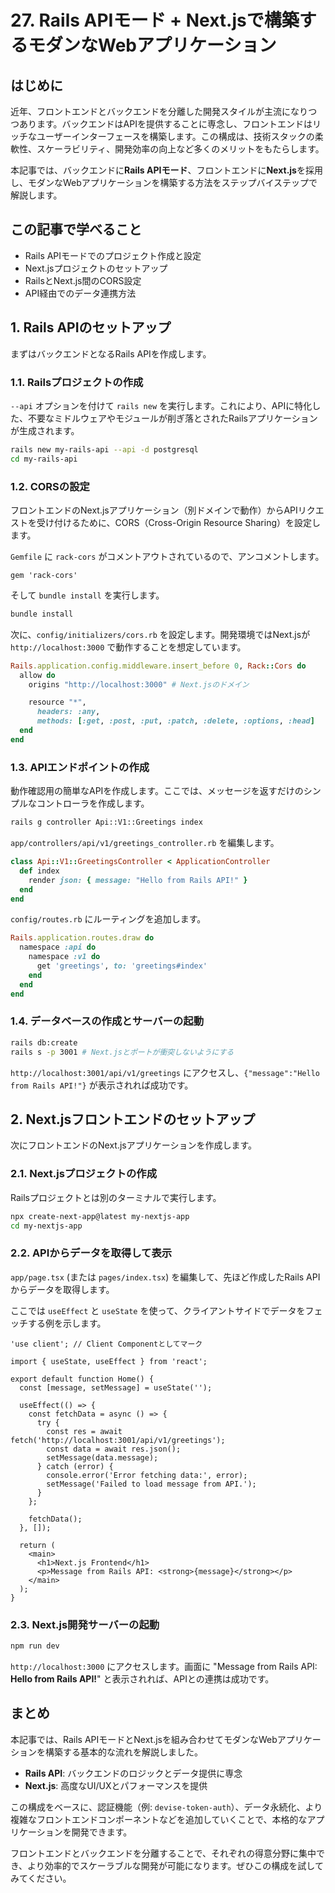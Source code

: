 # 27. Rails APIモード + Next.jsで構築するモダンなWebアプリケーション

## はじめに

近年、フロントエンドとバックエンドを分離した開発スタイルが主流になりつつあります。バックエンドはAPIを提供することに専念し、フロントエンドはリッチなユーザーインターフェースを構築します。この構成は、技術スタックの柔軟性、スケーラビリティ、開発効率の向上など多くのメリットをもたらします。

本記事では、バックエンドに**Rails APIモード**、フロントエンドに**Next.js**を採用し、モダンなWebアプリケーションを構築する方法をステップバイステップで解説します。

## この記事で学べること

- Rails APIモードでのプロジェクト作成と設定
- Next.jsプロジェクトのセットアップ
- RailsとNext.js間のCORS設定
- API経由でのデータ連携方法

## 1. Rails APIのセットアップ

まずはバックエンドとなるRails APIを作成します。

### 1.1. Railsプロジェクトの作成

`--api` オプションを付けて `rails new` を実行します。これにより、APIに特化した、不要なミドルウェアやモジュールが削ぎ落とされたRailsアプリケーションが生成されます。

```bash
rails new my-rails-api --api -d postgresql
cd my-rails-api
```

### 1.2. CORSの設定

フロントエンドのNext.jsアプリケーション（別ドメインで動作）からAPIリクエストを受け付けるために、CORS（Cross-Origin Resource Sharing）を設定します。

`Gemfile` に `rack-cors` がコメントアウトされているので、アンコメントします。

```ruby:Gemfile
gem 'rack-cors'
```

そして `bundle install` を実行します。

```bash
bundle install
```

次に、`config/initializers/cors.rb` を設定します。開発環境ではNext.jsが `http://localhost:3000` で動作することを想定しています。

```ruby:config/initializers/cors.rb
Rails.application.config.middleware.insert_before 0, Rack::Cors do
  allow do
    origins "http://localhost:3000" # Next.jsのドメイン

    resource "*",
      headers: :any,
      methods: [:get, :post, :put, :patch, :delete, :options, :head]
  end
end
```

### 1.3. APIエンドポイントの作成

動作確認用の簡単なAPIを作成します。ここでは、メッセージを返すだけのシンプルなコントローラを作成します。

```bash
rails g controller Api::V1::Greetings index
```

`app/controllers/api/v1/greetings_controller.rb` を編集します。

```ruby:app/controllers/api/v1/greetings_controller.rb
class Api::V1::GreetingsController < ApplicationController
  def index
    render json: { message: "Hello from Rails API!" }
  end
end
```

`config/routes.rb` にルーティングを追加します。

```ruby:config/routes.rb
Rails.application.routes.draw do
  namespace :api do
    namespace :v1 do
      get 'greetings', to: 'greetings#index'
    end
  end
end
```

### 1.4. データベースの作成とサーバーの起動

```bash
rails db:create
rails s -p 3001 # Next.jsとポートが衝突しないようにする
```

`http://localhost:3001/api/v1/greetings` にアクセスし、`{"message":"Hello from Rails API!"}` が表示されれば成功です。

## 2. Next.jsフロントエンドのセットアップ

次にフロントエンドのNext.jsアプリケーションを作成します。

### 2.1. Next.jsプロジェクトの作成

Railsプロジェクトとは別のターミナルで実行します。

```bash
npx create-next-app@latest my-nextjs-app
cd my-nextjs-app
```

### 2.2. APIからデータを取得して表示

`app/page.tsx` (または `pages/index.tsx`) を編集して、先ほど作成したRails APIからデータを取得します。

ここでは `useEffect` と `useState` を使って、クライアントサイドでデータをフェッチする例を示します。

```tsx:app/page.tsx
'use client'; // Client Componentとしてマーク

import { useState, useEffect } from 'react';

export default function Home() {
  const [message, setMessage] = useState('');

  useEffect(() => {
    const fetchData = async () => {
      try {
        const res = await fetch('http://localhost:3001/api/v1/greetings');
        const data = await res.json();
        setMessage(data.message);
      } catch (error) {
        console.error('Error fetching data:', error);
        setMessage('Failed to load message from API.');
      }
    };

    fetchData();
  }, []);

  return (
    <main>
      <h1>Next.js Frontend</h1>
      <p>Message from Rails API: <strong>{message}</strong></p>
    </main>
  );
}
```

### 2.3. Next.js開発サーバーの起動

```bash
npm run dev
```

`http://localhost:3000` にアクセスします。画面に "Message from Rails API: **Hello from Rails API!**" と表示されれば、APIとの連携は成功です。

## まとめ

本記事では、Rails APIモードとNext.jsを組み合わせてモダンなWebアプリケーションを構築する基本的な流れを解説しました。

- **Rails API**: バックエンドのロジックとデータ提供に専念
- **Next.js**: 高度なUI/UXとパフォーマンスを提供

この構成をベースに、認証機能（例: `devise-token-auth`）、データ永続化、より複雑なフロントエンドコンポーネントなどを追加していくことで、本格的なアプリケーションを開発できます。

フロントエンドとバックエンドを分離することで、それぞれの得意分野に集中でき、より効率的でスケーラブルな開発が可能になります。ぜひこの構成を試してみてください。

